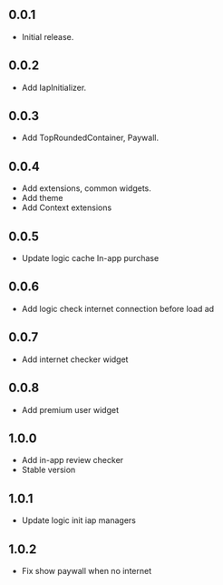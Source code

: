 ## 0.0.1

* Initial release.
## 0.0.2

* Add IapInitializer.
## 0.0.3

* Add TopRoundedContainer, Paywall.
## 0.0.4

* Add extensions, common widgets.
* Add theme
* Add Context extensions
## 0.0.5

* Update logic cache In-app purchase
## 0.0.6

* Add logic check internet connection before load ad
## 0.0.7

* Add internet checker widget

## 0.0.8

* Add premium user widget

## 1.0.0

* Add in-app review checker
* Stable version

## 1.0.1

* Update logic init iap managers

## 1.0.2

* Fix show paywall when no internet
